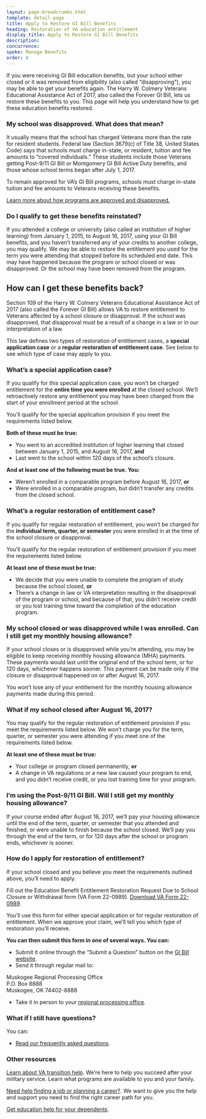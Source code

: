 ```yaml
---
layout: page-breadcrumbs.html
template: detail-page
title: Apply to Restore GI Bill Benefits
heading: Restoration of VA education entitlement
display_title: Apply to Restore GI Bill Benefits
description: 
concurrence: 
spoke: Manage Benefits
order: 8
---
```


<div class="va-introtext">

If you were receiving GI Bill education benefits, but your school either closed or it was removed from eligibility (also 
called “disapproving”), you may be able to get your benefits again. The Harry W. Colmery Veterans Educational Assistance Act 
of 2017, also called the Forever GI Bill, lets us restore these benefits to you. This page will help you understand how to get
these education benefits restored.

</div>

### My school was disapproved. What does that mean?

It usually means that the school has charged Veterans more than the rate for resident students. Federal law (Section 3679(c) 
of Title 38, United States Code) says that schools must charge in-state, or resident, tuition and fee amounts to “covered 
individuals.” These students include those Veterans getting Post-9/11 GI Bill or Montgomery GI Bill Active Duty benefits, 
and those whose school terms began after July 1, 2017.

To remain approved for VA’s GI Bill programs, schools must charge in-state tuition and fee amounts to Veterans 
receiving these benefits.

[Learn more about how programs are approved and disapproved.](https://gibill.custhelp.va.gov/app/answers/detail/a_id/1481/kw/application%20approval%20or%20disapproval/session/L3RpbWUvMTU1NDY4Mjk3MS9zaWQvaHNVbmxIYm8%3D)

### Do I qualify to get these benefits reinstated?

If you attended a college or university (also called an institution of higher learning) from January 1, 2015, to August 16, 
2017, using your GI Bill benefits, and you haven’t transferred any of your credits to another college, you may qualify. We 
may be able to restore the entitlement you used for the term you were attending that stopped before its scheduled end date.
This may have happened because the program or school closed or was disapproved. Or the school may have been removed from 
the program.

## How can I get these benefits back?

Section 109 of the Harry W. Colmery Veterans Educational Assistance Act of 2017 (also called the Forever GI Bill) allows VA 
to restore entitlement to Veterans affected by a school closure or disapproval. If the school was disapproved, 
that disapproval must be a result of a change in a law or in our interpretation of a law.

This law defines two types of restoration of entitlement cases, a **special application case** or a **regular restoration of 
entitlement case**. See below to see which type of case may apply to you.

### What’s a special application case?

If you qualify for this special application case, you won’t be charged entitlement for the **entire time you were enrolled** 
at the closed school. We’ll retroactively restore any entitlement you may have been charged from the start of your enrollment 
period at the school.

You’ll qualify for the special application provision if you meet the requirements listed below.

**Both of these must be true:**

- You went to an accredited institution of higher learning that closed between January 1, 2015, and August 16, 2017, **and**
-	Last went to the school within 120 days of the school’s closure.

**And at least one of the following must be true. You:**

-	Weren’t enrolled in a comparable program before August 16, 2017, **or**
-	Were enrolled in a comparable program, but didn’t transfer any credits from the closed school.

### What’s a regular restoration of entitlement case?

If you qualify for regular restoration of entitlement, you won’t be charged for the **individual term, quarter, or semester**
you were enrolled in at the time of the school closure or disapproval.

You’ll qualify for the regular restoration of entitlement provision if you meet the requirements listed below.

**At least one of these must be true:**

-	We decide that you were unable to complete the program of study because the school closed, **or**
-	There’s a change in law or VA interpretation resulting in the disapproval of the program or school, and because of that, 
you didn’t receive credit or you lost training time toward the completion of the education program.

### My school closed or was disapproved while I was enrolled. Can I still get my monthly housing allowance?

If your school closes or is disapproved while you’re attending, you may be eligible to keep receiving monthly housing
allowance (MHA) payments. These payments would last until the original end of the school term, or for 120 days, whichever
happens sooner. This payment can be made only if the closure or disapproval happened on or after August 16, 2017.

You won’t lose any of your entitlement for the monthly housing allowance payments made during this period.

### What if my school closed after August 16, 2017?

You may qualify for the regular restoration of entitlement provision if you meet the requirements listed below. 
We won’t charge you for the term, quarter, or semester you were attending if you meet one of the requirements listed below.

**At least one of these must be true:**

-	Your college or program closed permanently, **or**
-	A change in VA regulations or a new law caused your program to end, and you didn’t receive credit, or you lost training 
time for your program.

### I’m using the Post-9/11 GI Bill. Will I still get my monthly housing allowance?

If your course ended after August 16, 2017, we’ll pay your housing allowance until the end of the term, quarter, or 
semester that you attended and finished, or were unable to finish because the school closed. We’ll pay you through 
the end of the term, or for 120 days after the school or program ends, whichever is sooner.

### How do I apply for restoration of entitlement?

If your school closed and you believe you meet the requirements outlined above, you’ll need to apply.

Fill out the Education Benefit Entitlement Restoration Request Due to School Closure or Withdrawal form (VA Form 22-0989).
[Download VA Form 22-0989](https://www.vba.va.gov/pubs/forms/VBA-22-0989-ARE.pdf).

You’ll use this form for either special application or for regular restoration of entitlement. When we approve your 
claim, we’ll tell you which type of restoration you’ll receive.

**You can then submit this form in one of several ways. You can:**

-	Submit it online through the “Submit a Question” button on the [GI Bill website](https://www.benefits.va.gov/gibill/).
-	Send it through regular mail to:
<p class="va-address-block">
Muskogee Regional Processing Office<br>
P.O. Box 8888<br>
Muskogee, OK 74402-8888<br>
</p>

-	Take it in person to your [regional processing office](https://www.benefits.va.gov/gibill/regional_processing.asp).

### What if I still have questions? 

You can:
- [Read our frequently asked questions](https://gibill.custhelp.va.gov/).

### Other resources

[Learn about VA transition help](https://www.benefits.va.gov/tap/?_ga=2.8954557.926455032.1554386313-175658214.1545415984).
We’re here to help you succeed after your military service. Learn what programs are available to you and your family.

[Need help finding a job or planning a career?](/careers-employment/).
We want to give you the help and support you need to find the right career path for you. 

[Get education help for your dependents](https://www.benefits.va.gov/gibill/survivor_dependent_assistance.asp).


